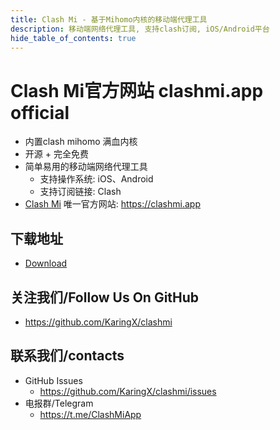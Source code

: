 ```yaml
---
title: Clash Mi - 基于Mihomo内核的移动端代理工具
description: 移动端网络代理工具, 支持clash订阅, iOS/Android平台
hide_table_of_contents: true
---
```


# Clash Mi官方网站  clashmi.app official
- 内置clash mihomo 满血内核
- 开源 + 完全免费
- 简单易用的移动端网络代理工具
  - 支持操作系统: iOS、Android
  - 支持订阅链接: Clash
- [Clash Mi](https://clashmi.app) 唯一官方网站: https://clashmi.app

## 下载地址
- [Download](https://clashmi.app/download)

## 关注我们/Follow Us On GitHub
- https://github.com/KaringX/clashmi

## 联系我们/contacts
- GitHub Issues
    - https://github.com/KaringX/clashmi/issues
- 电报群/Telegram
    - https://t.me/ClashMiApp





